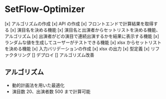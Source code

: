 # SetFlow-Optimizer

[x] アルゴリズムの作成
[x] API の作成
[x] フロントエンドで計算結果を取得する
[x] 演目名を決める機能
[x] 演目名と出演者からセットリストを決める機能、アルゴリズム
[x] 出演者がどの演目で連続出演するかを結果に表示する機能
[x] ランダムな値を生成してユーザーがテストできる機能
[x] xlsx からセットリストを決める機能
[x] 入力バリデーションの作成
[x] xlsx の出力
[x] 型定義
[x] リファクタリング
[] デプロイ
[] アルゴリズム改善

## アルゴリズム

- 動的計画法を用いた最適化
- 演目数 20、出演者数 500 まで計算可能
